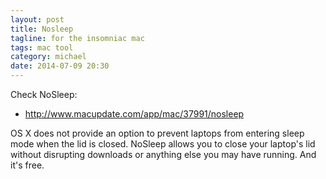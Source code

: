 ```yaml
---
layout: post
title: Nosleep
tagline: for the insomniac mac
tags: mac tool
category: michael
date: 2014-07-09 20:30
---
```

Check NoSleep:

- <http://www.macupdate.com/app/mac/37991/nosleep>

OS X does not provide an option to prevent laptops from entering sleep mode when the lid is closed. NoSleep allows you to close your laptop's lid without disrupting downloads or anything else you may have running. And it's free.
